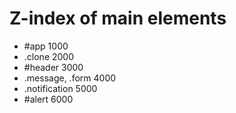 # Z-index of main elements

- #app 				1000
- .clone 			2000
- #header 			3000
- .message, .form 	4000
- .notification		5000
- #alert			6000